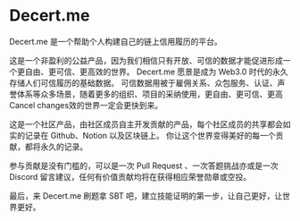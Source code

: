 # Decert.me

Decert.me 是一个帮助个人构建自己的链上信用履历的平台。

这是一个非盈利的公益产品，因为我们相信只有开放、可信的数据才能促进形成一个更自由、更可信、更高效的世界。
Decert.me 愿景是成为 Web3.0 时代的永久存储人们可信履历的基础数据。
可信数据用被于雇佣关系、众包服务、认证、声誉体系等众多场景，随着更多的组织、项目的采纳使用，更自由、更可信、更高Cancel changes效的世界一定会更快到来。

这是一个社区产品，由社区成员自主开发贡献的产品，每个社区成员的共享都会如实的记录在 Github、Notion 以及区块链上。
你让这个世界变得美好的每一个贡献，都将永久的记录。

参与贡献是没有门槛的，可以是一次 Pull Request 、一次答题挑战亦或是一次 Discord 留言建议，任何有价值贡献均将在获得相应荣誉勋章或空投。


最后，来 Decert.me 刷题拿 SBT 吧，建立技能证明的第一步，让自己更好，让世界更好。







